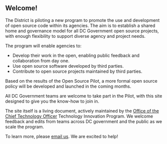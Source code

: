 ## Welcome!

The District is piloting a new program to promote the use and development of open source code within its agencies. The aim is to establish a shared home and governance model for all DC Government open source projects, with enough flexibility to support diverse agency and project needs.

The program will enable agencies to:

* Develop their work in the open, enabling public feedback and collaboration from day one.
* Use open source software developed by third parties.
* Contribute to open source projects maintained by third parties.

Based on the results of the Open Source Pilot, a more formal open source policy will be developed and launched in the coming months.

All DC Government teams are welcome to take part in the Pilot, with this site designed to give you the know-how to join in.

The site itself is a living document, actively maintained by the [Office of the Chief Technology Officer](http://octo.dc.gov) Technology Innovation Program. We welcome feedback and edits from teams across DC government and the public as we scale the program.

To learn more, please [email us](mailto:opensource@dc.gov). We are excited to help!
